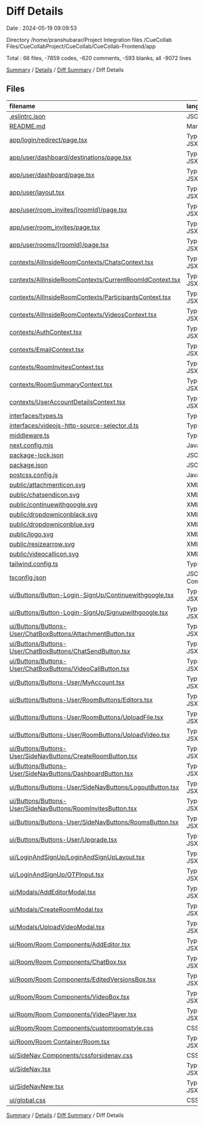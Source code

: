 # Diff Details

Date : 2024-05-19 09:09:53

Directory /home/pranshubarar/Project Integration files /CueCollab Files/CueCollabProject/CueCollab/CueCollab-Frontend/app

Total : 66 files,  -7859 codes, -620 comments, -593 blanks, all -9072 lines

[Summary](results.md) / [Details](details.md) / [Diff Summary](diff.md) / Diff Details

## Files
| filename | language | code | comment | blank | total |
| :--- | :--- | ---: | ---: | ---: | ---: |
| [.eslintrc.json](/.eslintrc.json) | JSON | -3 | 0 | -1 | -4 |
| [README.md](/README.md) | Markdown | -23 | 0 | -14 | -37 |
| [app/login/redirect/page.tsx](/app/login/redirect/page.tsx) | TypeScript JSX | 34 | 0 | 4 | 38 |
| [app/user/dashboard/destinations/page.tsx](/app/user/dashboard/destinations/page.tsx) | TypeScript JSX | 48 | 17 | 15 | 80 |
| [app/user/dashboard/page.tsx](/app/user/dashboard/page.tsx) | TypeScript JSX | 13 | 0 | 2 | 15 |
| [app/user/layout.tsx](/app/user/layout.tsx) | TypeScript JSX | 0 | 0 | -1 | -1 |
| [app/user/room_invites/[roomId]/page.tsx](/app/user/room_invites/%5BroomId%5D/page.tsx) | TypeScript JSX | 8 | 0 | 3 | 11 |
| [app/user/room_invites/page.tsx](/app/user/room_invites/page.tsx) | TypeScript JSX | 19 | 0 | 3 | 22 |
| [app/user/rooms/[roomId]/page.tsx](/app/user/rooms/%5BroomId%5D/page.tsx) | TypeScript JSX | 0 | -56 | -32 | -88 |
| [contexts/AllInsideRoomContexts/ChatsContext.tsx](/contexts/AllInsideRoomContexts/ChatsContext.tsx) | TypeScript JSX | 0 | 0 | -1 | -1 |
| [contexts/AllInsideRoomContexts/CurrentRoomIdContext.tsx](/contexts/AllInsideRoomContexts/CurrentRoomIdContext.tsx) | TypeScript JSX | -22 | 0 | -6 | -28 |
| [contexts/AllInsideRoomContexts/ParticipantsContext.tsx](/contexts/AllInsideRoomContexts/ParticipantsContext.tsx) | TypeScript JSX | -49 | 0 | -21 | -70 |
| [contexts/AllInsideRoomContexts/VideosContext.tsx](/contexts/AllInsideRoomContexts/VideosContext.tsx) | TypeScript JSX | -79 | -71 | -68 | -218 |
| [contexts/AuthContext.tsx](/contexts/AuthContext.tsx) | TypeScript JSX | -25 | 0 | -5 | -30 |
| [contexts/EmailContext.tsx](/contexts/EmailContext.tsx) | TypeScript JSX | -21 | -13 | -5 | -39 |
| [contexts/RoomInvitesContext.tsx](/contexts/RoomInvitesContext.tsx) | TypeScript JSX | -45 | 0 | -22 | -67 |
| [contexts/RoomSummaryContext.tsx](/contexts/RoomSummaryContext.tsx) | TypeScript JSX | -55 | -32 | -21 | -108 |
| [contexts/UserAccountDetailsContext.tsx](/contexts/UserAccountDetailsContext.tsx) | TypeScript JSX | -55 | -88 | -41 | -184 |
| [interfaces/types.ts](/interfaces/types.ts) | TypeScript | -89 | -9 | -23 | -121 |
| [interfaces/videojs-http-source-selector.d.ts](/interfaces/videojs-http-source-selector.d.ts) | TypeScript | 0 | -10 | -3 | -13 |
| [middleware.ts](/middleware.ts) | TypeScript | -55 | -11 | -14 | -80 |
| [next.config.mjs](/next.config.mjs) | JavaScript | -2 | -1 | -2 | -5 |
| [package-lock.json](/package-lock.json) | JSON | -5,986 | 0 | -1 | -5,987 |
| [package.json](/package.json) | JSON | -45 | 0 | -1 | -46 |
| [postcss.config.js](/postcss.config.js) | JavaScript | -6 | 0 | -1 | -7 |
| [public/attachmenticon.svg](/public/attachmenticon.svg) | XML | -1 | 0 | 0 | -1 |
| [public/chatsendicon.svg](/public/chatsendicon.svg) | XML | -1 | 0 | 0 | -1 |
| [public/continuewithgoogle.svg](/public/continuewithgoogle.svg) | XML | -16 | 0 | -1 | -17 |
| [public/dropdowniconblack.svg](/public/dropdowniconblack.svg) | XML | -3 | 0 | -1 | -4 |
| [public/dropdowniconblue.svg](/public/dropdowniconblue.svg) | XML | -3 | 0 | 0 | -3 |
| [public/logo.svg](/public/logo.svg) | XML | -41 | 0 | 0 | -41 |
| [public/resizearrow.svg](/public/resizearrow.svg) | XML | -1 | 0 | 0 | -1 |
| [public/videocallicon.svg](/public/videocallicon.svg) | XML | -1 | 0 | -1 | -2 |
| [tailwind.config.ts](/tailwind.config.ts) | TypeScript | -42 | 0 | -2 | -44 |
| [tsconfig.json](/tsconfig.json) | JSON with Comments | -26 | 0 | -1 | -27 |
| [ui/Buttons/Button-Login-SignUp/Continuewithgoogle.tsx](/ui/Buttons/Button-Login-SignUp/Continuewithgoogle.tsx) | TypeScript JSX | -9 | 0 | -1 | -10 |
| [ui/Buttons/Button-Login-SignUp/Signupwithgoogle.tsx](/ui/Buttons/Button-Login-SignUp/Signupwithgoogle.tsx) | TypeScript JSX | -9 | 0 | -1 | -10 |
| [ui/Buttons/Buttons-User/ChatBoxButtons/AttachmentButton.tsx](/ui/Buttons/Buttons-User/ChatBoxButtons/AttachmentButton.tsx) | TypeScript JSX | -8 | 0 | -1 | -9 |
| [ui/Buttons/Buttons-User/ChatBoxButtons/ChatSendButton.tsx](/ui/Buttons/Buttons-User/ChatBoxButtons/ChatSendButton.tsx) | TypeScript JSX | -8 | 0 | -1 | -9 |
| [ui/Buttons/Buttons-User/ChatBoxButtons/VideoCallButton.tsx](/ui/Buttons/Buttons-User/ChatBoxButtons/VideoCallButton.tsx) | TypeScript JSX | -10 | 0 | -2 | -12 |
| [ui/Buttons/Buttons-User/MyAccount.tsx](/ui/Buttons/Buttons-User/MyAccount.tsx) | TypeScript JSX | -9 | 0 | -1 | -10 |
| [ui/Buttons/Buttons-User/RoomButtons/Editors.tsx](/ui/Buttons/Buttons-User/RoomButtons/Editors.tsx) | TypeScript JSX | -88 | 0 | -11 | -99 |
| [ui/Buttons/Buttons-User/RoomButtons/UploadFile.tsx](/ui/Buttons/Buttons-User/RoomButtons/UploadFile.tsx) | TypeScript JSX | -15 | 0 | -4 | -19 |
| [ui/Buttons/Buttons-User/RoomButtons/UploadVideo.tsx](/ui/Buttons/Buttons-User/RoomButtons/UploadVideo.tsx) | TypeScript JSX | -24 | -9 | -12 | -45 |
| [ui/Buttons/Buttons-User/SideNavButtons/CreateRoomButton.tsx](/ui/Buttons/Buttons-User/SideNavButtons/CreateRoomButton.tsx) | TypeScript JSX | -25 | 0 | -6 | -31 |
| [ui/Buttons/Buttons-User/SideNavButtons/DashboardButton.tsx](/ui/Buttons/Buttons-User/SideNavButtons/DashboardButton.tsx) | TypeScript JSX | -14 | 0 | -4 | -18 |
| [ui/Buttons/Buttons-User/SideNavButtons/LogoutButton.tsx](/ui/Buttons/Buttons-User/SideNavButtons/LogoutButton.tsx) | TypeScript JSX | -34 | 0 | -6 | -40 |
| [ui/Buttons/Buttons-User/SideNavButtons/RoomInvitesButton.tsx](/ui/Buttons/Buttons-User/SideNavButtons/RoomInvitesButton.tsx) | TypeScript JSX | -14 | -37 | -23 | -74 |
| [ui/Buttons/Buttons-User/SideNavButtons/RoomsButton.tsx](/ui/Buttons/Buttons-User/SideNavButtons/RoomsButton.tsx) | TypeScript JSX | -43 | -21 | -12 | -76 |
| [ui/Buttons/Buttons-User/Upgrade.tsx](/ui/Buttons/Buttons-User/Upgrade.tsx) | TypeScript JSX | -8 | 0 | -1 | -9 |
| [ui/LoginAndSignUp/LoginAndSignUpLayout.tsx](/ui/LoginAndSignUp/LoginAndSignUpLayout.tsx) | TypeScript JSX | -17 | 0 | -5 | -22 |
| [ui/LoginAndSignUp/OTPInput.tsx](/ui/LoginAndSignUp/OTPInput.tsx) | TypeScript JSX | -87 | -2 | -10 | -99 |
| [ui/Modals/AddEditorModal.tsx](/ui/Modals/AddEditorModal.tsx) | TypeScript JSX | -95 | -5 | -16 | -116 |
| [ui/Modals/CreateRoomModal.tsx](/ui/Modals/CreateRoomModal.tsx) | TypeScript JSX | -78 | -4 | -9 | -91 |
| [ui/Modals/UploadVideoModal.tsx](/ui/Modals/UploadVideoModal.tsx) | TypeScript JSX | -121 | -9 | -27 | -157 |
| [ui/Room/Room Components/AddEditor.tsx](/ui/Room/Room%20Components/AddEditor.tsx) | TypeScript JSX | -24 | 0 | -8 | -32 |
| [ui/Room/Room Components/ChatBox.tsx](/ui/Room/Room%20Components/ChatBox.tsx) | TypeScript JSX | -39 | -1 | -13 | -53 |
| [ui/Room/Room Components/EditedVersionsBox.tsx](/ui/Room/Room%20Components/EditedVersionsBox.tsx) | TypeScript JSX | -10 | 0 | -1 | -11 |
| [ui/Room/Room Components/VideoBox.tsx](/ui/Room/Room%20Components/VideoBox.tsx) | TypeScript JSX | -40 | 0 | -8 | -48 |
| [ui/Room/Room Components/VideoPlayer.tsx](/ui/Room/Room%20Components/VideoPlayer.tsx) | TypeScript JSX | -122 | -250 | -87 | -459 |
| [ui/Room/Room Components/customroomstyle.css](/ui/Room/Room%20Components/customroomstyle.css) | CSS | -11 | 0 | -1 | -12 |
| [ui/Room/Room Container/Room.tsx](/ui/Room/Room%20Container/Room.tsx) | TypeScript JSX | -74 | -5 | -24 | -103 |
| [ui/SideNav Components/cssforsidenav.css](/ui/SideNav%20Components/cssforsidenav.css) | CSS | -9 | 0 | -1 | -10 |
| [ui/SideNav.tsx](/ui/SideNav.tsx) | TypeScript JSX | -35 | 0 | -7 | -42 |
| [ui/SideNavNew.tsx](/ui/SideNavNew.tsx) | TypeScript JSX | -137 | -1 | -11 | -149 |
| [ui/global.css](/ui/global.css) | CSS | -69 | -2 | -17 | -88 |

[Summary](results.md) / [Details](details.md) / [Diff Summary](diff.md) / Diff Details